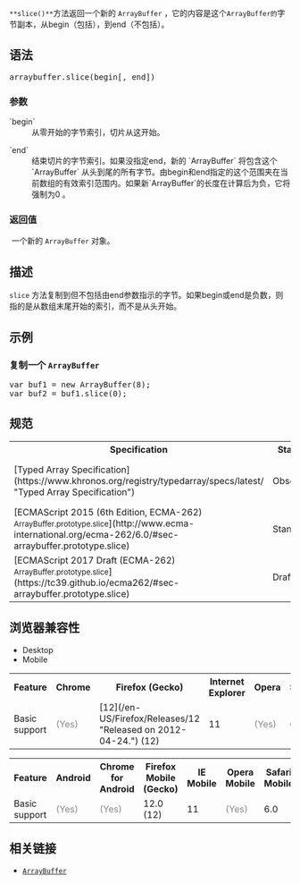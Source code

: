 `**slice()**`方法返回一个新的 `ArrayBuffer` ，它的内容是这个`ArrayBuffer的`字节副本，从begin（包括），到end（不包括）。

## 语法

<pre class="syntaxbox">arraybuffer.slice(begin[, end])</pre>

### 参数

<dl>

<dt>`begin`</dt>

<dd>从零开始的字节索引，切片从这开始。</dd>

</dl>

<dl>

<dt>`end`</dt>

<dd>结束切片的字节索引。如果没指定end，新的 `ArrayBuffer` 将包含这个 `ArrayBuffer` 从头到尾的所有字节。由begin和end指定的这个范围夹在当前数组的有效索引范围内。如果新`ArrayBuffer`的长度在计算后为负，它将强制为0 。</dd>

</dl>

### 返回值

 一个新的 `ArrayBuffer` 对象。

## 描述

`slice` 方法复制到但不包括由end参数指示的字节。如果begin或end是负数，则指的是从数组末尾开始的索引，而不是从头开始。

## 示例

### 复制一个 `ArrayBuffer`

<pre class="brush: js">var buf1 = new ArrayBuffer(8);
var buf2 = buf1.slice(0);
</pre>

## 规范

<table class="standard-table">

<tbody>

<tr>

<th scope="col">Specification</th>

<th scope="col">Status</th>

<th scope="col">Comment</th>

</tr>

<tr>

<td>[Typed Array Specification](https://www.khronos.org/registry/typedarray/specs/latest/ "Typed Array Specification")</td>

<td><span class="spec-Obsolete">Obsolete</span></td>

<td>Superseded by EMCAScript 6.</td>

</tr>

<tr>

<td>[ECMAScript 2015 (6th Edition, ECMA-262)  
<small lang="zh-CN">ArrayBuffer.prototype.slice</small>](http://www.ecma-international.org/ecma-262/6.0/#sec-arraybuffer.prototype.slice)</td>

<td><span class="spec-Standard">Standard</span></td>

<td>Initial definition in an ECMA standard.</td>

</tr>

<tr>

<td>[ECMAScript 2017 Draft (ECMA-262)  
<small lang="zh-CN">ArrayBuffer.prototype.slice</small>](https://tc39.github.io/ecma262/#sec-arraybuffer.prototype.slice)</td>

<td><span class="spec-Draft">Draft</span></td>

<td> </td>

</tr>

</tbody>

</table>

## 浏览器兼容性

<div class="htab"><a name="AutoCompatibilityTable" id="AutoCompatibilityTable"></a>

*   <a>Desktop</a>
*   <a>Mobile</a>

</div>

<div id="compat-desktop">

<table class="compat-table">

<tbody>

<tr>

<th>Feature</th>

<th>Chrome</th>

<th>Firefox (Gecko)</th>

<th>Internet Explorer</th>

<th>Opera</th>

<th>Safari</th>

</tr>

<tr>

<td>Basic support</td>

<td><span title="Please update this with the earliest version of support." style="color: #888;">(Yes)</span></td>

<td>[12](/en-US/Firefox/Releases/12 "Released on 2012-04-24.") (12)</td>

<td>11</td>

<td><span title="Please update this with the earliest version of support." style="color: #888;">(Yes)</span></td>

<td>6</td>

</tr>

</tbody>

</table>

</div>

<div id="compat-mobile">

<table class="compat-table">

<tbody>

<tr>

<th>Feature</th>

<th>Android</th>

<th>Chrome for Android</th>

<th>Firefox Mobile (Gecko)</th>

<th>IE Mobile</th>

<th>Opera Mobile</th>

<th>Safari Mobile</th>

</tr>

<tr>

<td>Basic support</td>

<td><span title="Please update this with the earliest version of support." style="color: #888;">(Yes)</span></td>

<td><span title="Please update this with the earliest version of support." style="color: #888;">(Yes)</span></td>

<td>12.0 (12)</td>

<td>11</td>

<td><span title="Please update this with the earliest version of support." style="color: #888;">(Yes)</span></td>

<td>6.0</td>

</tr>

</tbody>

</table>

</div>

## 相关链接

*   [`ArrayBuffer`](/zh-CN/docs/Web/JavaScript/Reference/Global_Objects/ArrayBuffer "一个新的拥有指定大小的ArrayBuffer对象。它的内容都被初始化为0。")